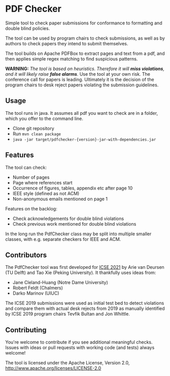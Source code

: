 # PDF Checker

Simple tool to check paper submissions for conformance
to formatting and double blind policies.

The tool can be used by program chairs to check submissions,
as well as by authors to check papers they intend to
submit themselves.

The tool builds on Apache PDFBox to extract pages and text 
from a pdf, and then applies simple regex matching to find
suspicious patterns.

**WARNING:** _The tool is based on heuristics. Therefore it will **miss violations**, 
and it will likely raise **false alarms**._ 
Use the tool at your own risk.
The conference call for papers is leading. Ultimately it is the
decision of the program chairs to desk reject papers violating the
submission guidelines.

## Usage

The tool runs in java.
It assumes all pdf you want to check are in a folder,
which you offer to the command line.

- Clone git repository
- Run `mvn clean package`
- `java -jar target/pdfchecker-{version}-jar-with-dependencies.jar` <folder-with-pdfs>

## Features

The tool can check:

- Number of pages
- Page where references start
- Occurrence of figures, tables, appendix etc after page 10
- IEEE style (defined as not ACM)
- Non-anonymous emails mentioned on page 1

Features on the backlog:

- Check acknowledgements for double blind violations
- Check previous work mentioned for double blind violations

In the long run the PdfChecker class may be split into multiple
smaller classes, with e.g. separate checkers for IEEE and ACM.

## Contributors

The PdfChecker tool was first developed for [ICSE 2021][icse2021] by 
Arie van Deursen (TU Delft) and Tao Xie (Peking University).
It thankfully uses ideas from:

- Jane Cleland-Huang (Notre Dame University)
- Robert Feldt (Chalmers)
- Darko Marinov (UIUC)

The ICSE 2019 submissions were used as initial
test bed to detect violations and compare them
with actual desk rejects from 2019 as manually
identified by ICSE 2019 program chairs Tevfik Bultan
and Jon Whittle.

[icse2021]: https://conf.researchr.org/home/icse-2021

## Contributing

You're welcome to contribute if you see additional meaningful checks.
Issues with ideas or pull requests with working code (and tests) always welcome!

The tool is licensed under the Apache License, Version 2.0,
 http://www.apache.org/licenses/LICENSE-2.0